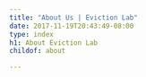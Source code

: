 ```yaml
---
title: "About Us | Eviction Lab"
date: 2017-11-19T20:43:49-08:00
type: index
h1: About Eviction Lab
childof: about

---
```


